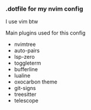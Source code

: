 ### .dotfile for my nvim config 
I use vim btw 

Main plugins used for this config 
- nvimtree
- auto-pairs 
- lsp-zero
- toggleterm
- bufferline
- lualine
- oxocarbon theme 
- git-signs 
- treesitter 
- telescope 
